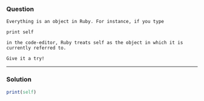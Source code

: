 ### Question
```
Everything is an object in Ruby. For instance, if you type

print self

in the code-editor, Ruby treats self as the object in which it is currently referred to.

Give it a try!
```
-----
### Solution
```ruby
print(self)
```
